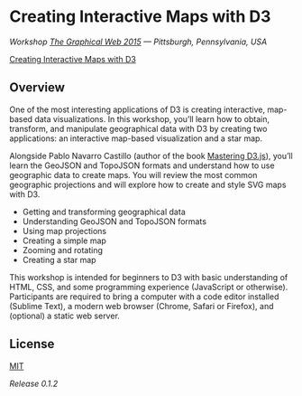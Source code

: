# Creating Interactive Maps with D3

_Workshop [The Graphical Web 2015](https://www.graphicalweb.org/2015) — Pittsburgh, Pennsylvania, USA_

[Creating Interactive Maps with D3](http://pnavarrc.github.io/workshop-d3-maps/)

## Overview

One of the most interesting applications of D3 is creating interactive, map-based data visualizations. In this workshop, you’ll learn how to obtain, transform, and manipulate geographical data with D3 by creating two applications: an interactive map-based visualization and a star map.

Alongside Pablo Navarro Castillo (author of the book [Mastering D3.js](http://www.amazon.com/Mastering-D3-js-Visualization-JavaScript-Developers/dp/178328627X)), you’ll learn the GeoJSON and TopoJSON formats and understand how to use geographic data to create maps. You will review the most common geographic projections and will explore how to create and style SVG maps with D3.

- Getting and transforming geographical data
- Understanding GeoJSON and TopoJSON formats
- Using map projections
- Creating a simple map
- Zooming and rotating
- Creating a star map

This workshop is intended for beginners to D3 with basic understanding of HTML, CSS, and some programming experience (JavaScript or otherwise). Participants are required to bring a computer with a code editor installed (Sublime Text), a modern web browser (Chrome, Safari or Firefox), and (optional) a static web server.

## License

[MIT](LICENSE)

_Release 0.1.2_
